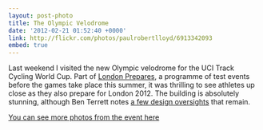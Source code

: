 ```yaml
---
layout: post-photo
title: The Olympic Velodrome
date: '2012-02-21 01:52:40 +0000'
link: http://flickr.com/photos/paulrobertlloyd/6913342093
embed: true
---
```

Last weekend I visited the new Olympic velodrome for the UCI Track Cycling World Cup. Part of [London Prepares][1], a programme of test events before the games take place this summer, it was thrilling to see athletes up close as they also prepare for London 2012. The building is absolutely stunning, although Ben Terrett notes [a few design oversights][2] that remain.

[You can see more photos from the event here][3]

[1]: http://www.londonpreparesseries.com/
[2]: http://noisydecentgraphics.typepad.com/design/2012/02/the-new-olympic-velodrome.html
[3]: http://www.flickr.com/photos/paulrobertlloyd/sets/72157629410345785/